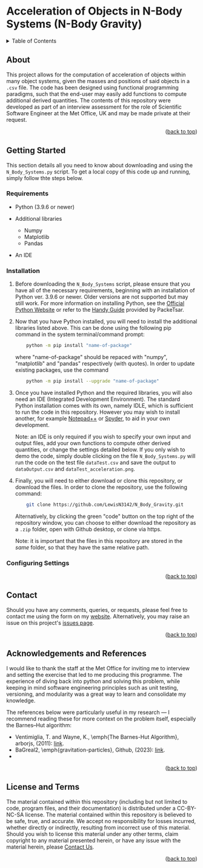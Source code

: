 # Acceleration of Objects in N-Body Systems (N-Body Gravity)

<a id="readme-top"></a>

<details>
  <summary>Table of Contents</summary>
  <ol>
  <li> <a href="#about">About</a></li>
  <li> <a href="#getting-started">Getting Started</a>
    <ul>
      <li> <a href="#requirements">Requirements</a></li>
      <li> <a href="#installation">Installation</a></li>
      <li> <a href="#configuring-settings">Configuring Settings</a></li>
    </ul>  </li>
  <li> <a href="#contact">Contact</a></li>
  <li> <a href="#acknowledgements-and-references">Acknowledgements and References</a></li>
  </ol>
</details>

## About

This project allows for the computation of acceleration of objects within many object systems, given the masses and positions of said objects in a `.csv` file. The code has been designed using functional programming paradigms, such that the end-user may easily add functions to compute additional derived quantities. The contents of this repository were developed as part of an interview assessment for the role of Scientific Software Engineer at the Met Office, UK and may be made private at their request.

<p align="right">(<a href="#readme-top">back to top</a>)</p>

## Getting Started

This section details all you need to know about downloading and using the `N_Body_Systems.py` script. To get a local copy of this code up and running, simply follow thte steps below.

### Requirements

- Python (3.9.6 or newer)

- Additional libraries
  - Numpy
  - Matplotlib
  - Pandas
 
- An IDE 

### Installation

1. Before downloading the `N_Body_Systems` script, please ensure that you have all of the necessary requirements, beginning with an installation of Python ver. 3.9.6 or newer. Older versions are not supported but may still work. For more information on installing Python, see the <a href="https://www.python.org/downloads/">Official Python Website</a> or refer to the <a href="https://github.com/PackeTsar/Install-Python/blob/master/README.md">Handy Guide</a> provided by PackeTsar. 

2. Now that you have Python installed, you will need to install the additional libraries listed above. This can be done using the following pip command in the system terminal/command prompt:

    ```sh
        python -m pip install "name-of-package"
    ```
    where "name-of-package" should be repaced with "numpy", "matplotlib" and "pandas" respectively (with quotes). In order to update existing packages, use the command
    
    ```sh
        python -m pip install --upgrade "name-of-package"
    ```

3. Once you have installed Python and the required libraries, you will also need an IDE (Integrated Development Environment). The standard Python installation comes with its own, namely IDLE, which is sufficient to run the code in this repository. However you may wish to install another, for example <a href="https://notepad-plus-plus.org/">Notepad++</a> or <a href="https://www.spyder-ide.org/">Spyder</a>, to aid in your own development.
   
    Note: an IDE is only required if you wish to specify your own input and output files, add your own functions to compute other derived quantities, or change the settings detailed below. If you only wish to demo the code, simply double clicking on the file `N_Body_Systems.py` will run the code on the test file `dataTest.csv` and save the output to `dataOutput.csv` and `dataTest_acceleration.png`.

4. Finally, you will need to either download or clone this repository, or download the files. In order to clone the repository, use the following command:
    ```sh
        git clone https://github.com/LewisN3142/N_Body_Gravity.git
    ```
    Alternatively, by clicking the green "code" button on the top right of the repository window, you can choose to either download the repository as a `.zip` folder, open with Github desktop, or clone via https.
   
    Note: it is important that the files in this repository are stored in the *same* folder, so that they have the same relative path.


### Configuring Settings

<p align="right">(<a href="#readme-top">back to top</a>)</p>

## Contact

Should you have any comments, queries, or requests, please feel free to contact me using the form on my <a href="https://lewisn3142.github.io/contact_page/contact.html">website</a>.
Alternatively, you may raise an issue on this project's <a href="https://github.com/LewisN3142/N-Body-Gravity/issues">issues page</a>.

<p align="right">(<a href="#readme-top">back to top</a>)</p>

## Acknowledgements and References

I would like to thank the staff at the Met Office for inviting me to interview and setting the exercise that led to me producing this programme. The experience of diving back into python and solving this problem, while keeping in mind software engineering principles such as unit testing, versioning, and modularity was a great way to learn and consolidate my knowledge.

The references below were particularly useful in my research &mdash; I recommend reading these for more context on the problem itself, especially the Barnes&ndash;Hut algorithm:

- Ventimiglia, T. and Wayne, K., \emph{The Barnes-Hut Algorithm}, arborjs, (2011): <a href="https://arborjs.org/docs/barnes-hut">link</a>.
- BaGreal2, \emph{gravitation-particles}, Github, (2023): <a href="https://github.com/BaGreal2/gravitation-particles">link</a>.
-

<p align="right">(<a href="#readme-top">back to top</a>)</p>

## License and Terms

The material contained within this repository (including but not limited to code, program files, and their documentation) is distributed under a CC-BY-NC-SA license. The material contained within this repository is believed to be safe, true, and accurate. We accept no responsibility for losses incurred, whether directly or indirectly, resulting from incorrect use of this material. Should you wish to license this material under any other terms, claim copyright to any material presented herein, or have any issue with the material herein, please [Contact Us](https://lewisn3142.github.io/contact_page/contact.html).

<p align="right">(<a href="#readme-top">back to top</a>)</p>
